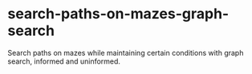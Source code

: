 # search-paths-on-mazes-graph-search
Search paths on mazes while maintaining certain conditions with graph search, informed and uninformed.
